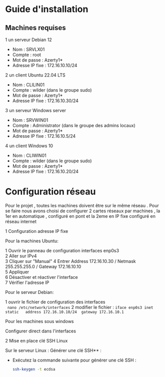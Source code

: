 # Guide d'installation 

## Machines requises

 1 un serveur Debian 12
   - Nom : SRVLX01
   - Compte : root
   - Mot de passe : Azerty1*
   - Adresse IP fixe : 172.16.10.10/24

 
 2 un client Ubuntu 22.04 LTS
   - Nom : CLILIN01
   - Compte : wilder (dans le groupe sudo)
   - Mot de passe : Azerty1*
   - Adresse IP fixe : 172.16.10.30/24
     
 3 un serveur Windows server
   - Nom : SRVWIN01
   - Compte : Administrator (dans le groupe des admins locaux)
   - Mot de passe : Azerty1*
   - Adresse IP fixe : 172.16.10.5/24
     
 4 un client Windows 10 
   - Nom : CLIWIN01
   - Compte : wilder (dans le groupe sudo)
   - Mot de passe : Azerty1*
   - Adresse IP fixe : 172.16.10.20/24


# Configuration réseau 

Pour le projet , toutes les machines doivent être sur le même réseau .
Pour se faire nous avons choisi de configurer 2 cartes réseaux par machines , la 1er en automatique , configuré en pont et la 2eme en IP fixe configuré en réseau internet

 1 Configuration adresse IP fixe 

 Pour la machines Ubuntu:
 
 1 Ouvrir le panneau de configuration interfaces enp0s3  
 2 Aller sur IPv4  
 3 Cliquer sur "Manual" 
 4 Entrer Address 172.16.10.30 / Netmask 255.255.255.0 / Gateway 172.16.10.10  
 5 Appliquer  
 6 Désactiver et réactiver l'interface  
 7 Vérifier l'adresse IP  

 Pour le serveur Debian:

 1 ouvrir le fichier de configuration des interfaces  
 ` nano /etc/network/interfaces` 
 2 modifier le fichier : 
 ` iface enp0s3 inet static  
       address 172.16.10.10/24 
       gateway 172.16.10.1 `

  Pour les machines sous windows 

 Configurer direct dans l'interfaces 


 2 Mise en place clé SSH Linux 

 Sur le serveur Linux : Générer une clé SSH** :
   - Exécutez la commande suivante pour générer une clé SSH :
     ```bash
     ssh-keygen -t ecdsa
     ```
 
 

 
  

